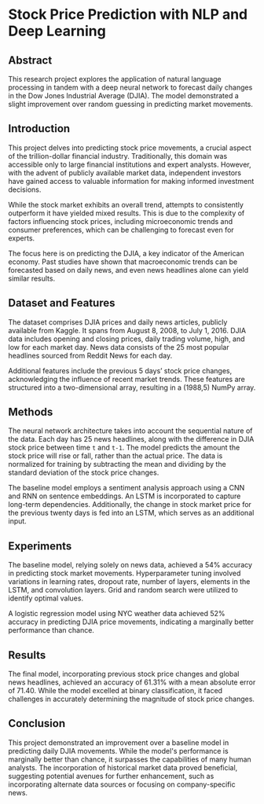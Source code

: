 # Stock Price Prediction with NLP and Deep Learning

## Abstract

This research project explores the application of natural language processing in tandem with a deep neural network to forecast daily changes in the Dow Jones Industrial Average (DJIA). The model demonstrated a slight improvement over random guessing in predicting market movements.

## Introduction

This project delves into predicting stock price movements, a crucial aspect of the trillion-dollar financial industry. Traditionally, this domain was accessible only to large financial institutions and expert analysts. However, with the advent of publicly available market data, independent investors have gained access to valuable information for making informed investment decisions.

While the stock market exhibits an overall trend, attempts to consistently outperform it have yielded mixed results. This is due to the complexity of factors influencing stock prices, including microeconomic trends and consumer preferences, which can be challenging to forecast even for experts.

The focus here is on predicting the DJIA, a key indicator of the American economy. Past studies have shown that macroeconomic trends can be forecasted based on daily news, and even news headlines alone can yield similar results.

## Dataset and Features

The dataset comprises DJIA prices and daily news articles, publicly available from Kaggle. It spans from August 8, 2008, to July 1, 2016. DJIA data includes opening and closing prices, daily trading volume, high, and low for each market day. News data consists of the 25 most popular headlines sourced from Reddit News for each day.

Additional features include the previous 5 days’ stock price changes, acknowledging the influence of recent market trends. These features are structured into a two-dimensional array, resulting in a (1988,5) NumPy array.

## Methods

The neural network architecture takes into account the sequential nature of the data. Each day has 25 news headlines, along with the difference in DJIA stock price between time `t` and `t-1`. The model predicts the amount the stock price will rise or fall, rather than the actual price. The data is normalized for training by subtracting the mean and dividing by the standard deviation of the stock price changes.

The baseline model employs a sentiment analysis approach using a CNN and RNN on sentence embeddings. An LSTM is incorporated to capture long-term dependencies. Additionally, the change in stock market price for the previous twenty days is fed into an LSTM, which serves as an additional input.

## Experiments

The baseline model, relying solely on news data, achieved a 54% accuracy in predicting stock market movements. Hyperparameter tuning involved variations in learning rates, dropout rate, number of layers, elements in the LSTM, and convolution layers. Grid and random search were utilized to identify optimal values.

A logistic regression model using NYC weather data achieved 52% accuracy in predicting DJIA price movements, indicating a marginally better performance than chance.

## Results

The final model, incorporating previous stock price changes and global news headlines, achieved an accuracy of 61.31% with a mean absolute error of 71.40. While the model excelled at binary classification, it faced challenges in accurately determining the magnitude of stock price changes.

## Conclusion

This project demonstrated an improvement over a baseline model in predicting daily DJIA movements. While the model's performance is marginally better than chance, it surpasses the capabilities of many human analysts. The incorporation of historical market data proved beneficial, suggesting potential avenues for further enhancement, such as incorporating alternate data sources or focusing on company-specific news.

